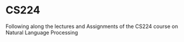# CS224
Following along the lectures and Assignments of the CS224 course on Natural Language Processing
